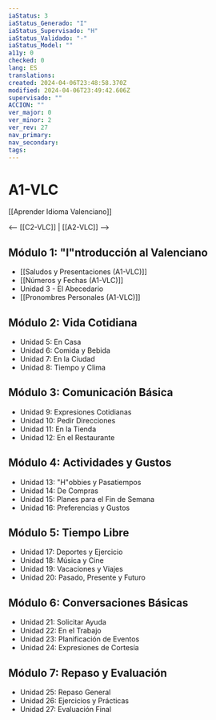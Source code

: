 ```yaml
---
iaStatus: 3
iaStatus_Generado: "I"
iaStatus_Supervisado: "H"
iaStatus_Validado: "-"
iaStatus_Model: ""
a11y: 0
checked: 0
lang: ES
translations: 
created: 2024-04-06T23:48:58.370Z
modified: 2024-04-06T23:49:42.606Z
supervisado: ""
ACCION: ""
ver_major: 0
ver_minor: 2
ver_rev: 27
nav_primary: 
nav_secondary: 
tags:
---
```

# A1-VLC

[[Aprender Idioma Valenciano]]

<-- [[C2-VLC]] | [[A2-VLC]] -->

## Módulo 1: "I"ntroducción al Valenciano

- [[Saludos y Presentaciones (A1-VLC)]]
- [[Números y Fechas (A1-VLC)]]
- Unidad 3 - El Abecedario
- [[Pronombres Personales (A1-VLC)]]

## Módulo 2: Vida Cotidiana

- Unidad 5: En Casa
- Unidad 6: Comida y Bebida
- Unidad 7: En la Ciudad
- Unidad 8: Tiempo y Clima

## Módulo 3: Comunicación Básica

- Unidad 9: Expresiones Cotidianas
- Unidad 10: Pedir Direcciones
- Unidad 11: En la Tienda
- Unidad 12: En el Restaurante

## Módulo 4: Actividades y Gustos

- Unidad 13: "H"obbies y Pasatiempos
- Unidad 14: De Compras
- Unidad 15: Planes para el Fin de Semana
- Unidad 16: Preferencias y Gustos

## Módulo 5: Tiempo Libre

- Unidad 17: Deportes y Ejercicio
- Unidad 18: Música y Cine
- Unidad 19: Vacaciones y Viajes
- Unidad 20: Pasado, Presente y Futuro

## Módulo 6: Conversaciones Básicas

- Unidad 21: Solicitar Ayuda
- Unidad 22: En el Trabajo
- Unidad 23: Planificación de Eventos
- Unidad 24: Expresiones de Cortesía

## Módulo 7: Repaso y Evaluación

- Unidad 25: Repaso General
- Unidad 26: Ejercicios y Prácticas
- Unidad 27: Evaluación Final

